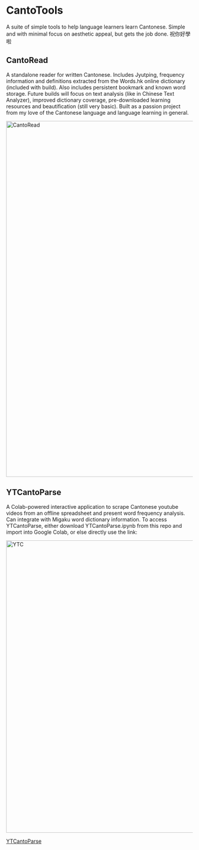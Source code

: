 # CantoTools
A suite of simple tools to help language learners learn Cantonese. Simple and with minimal focus on aesthetic appeal, but gets the job done. 祝你好學啦

## CantoRead ##

A standalone reader for written Cantonese. Includes Jyutping, frequency information and definitions extracted from the Words.hk online dictionary (included with build). Also includes persistent bookmark and known word storage. Future builds will focus on text analysis (like in Chinese Text Analyzer), improved dictionary coverage, pre-downloaded learning resources and beautification (still very basic). Built as a passion project from my love of the Cantonese language and language learning in general.

<img width="958" alt="CantoRead" src="https://github.com/ChrisJWest/CantoTools/assets/40185957/3b4bffbe-a9fc-451d-9941-8a657d800645">

## YTCantoParse ##

A Colab-powered interactive application to scrape Cantonese youtube videos from an offline spreadsheet and present word frequency analysis. Can integrate with Migaku word dictionary information. To access YTCantoParse, either download YTCantoParse.ipynb from this repo and import into Google Colab, or else directly use the link:

<img width="787" alt="YTC" src="https://github.com/ChrisJWest/CantoTools/assets/40185957/ee3b6fec-0a73-488f-a098-c99dc5d09613">

[YTCantoParse](https://colab.research.google.com/drive/1nFfSeoiwsDcdBGTmrR6Tsz1828xjAXO7?usp=sharing)
